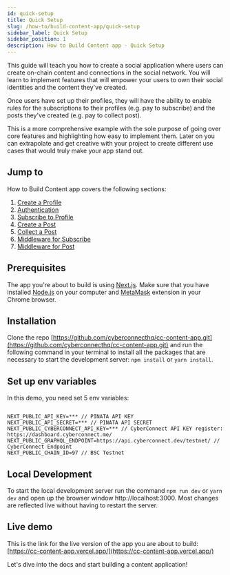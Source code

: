 ```yaml
---
id: quick-setup
title: Quick Setup
slug: /how-to/build-content-app/quick-setup
sidebar_label: Quick Setup
sidebar_position: 1
description: How to Build Content app - Quick Setup
---
```


This guide will teach you how to create a social application where users can create on-chain content and connections in the social network. You will learn to implement features that will empower your users to own their social identities and the content they've created.

Once users have set up their profiles, they will have the ability to enable rules for the subscriptions to their profiles (e.g. pay to subscribe) and the posts they've created (e.g. pay to collect post).

This is a more comprehensive example with the sole purpose of going over core features and highlighting how easy to implement them. Later on you can extrapolate and get creative with your project to create different use cases that would truly make your app stand out.

## Jump to

How to Build Content app covers the following sections:

1. [Create a Profile](/how-to/create-ccProfile/gas-mode)
2. [Authentication](/how-to/build-content-app/authentication)
3. [Subscribe to Profile](/how-to/build-content-app/subscribe-to-profile)
4. [Create a Post](/how-to/build-content-app/create-a-post)
5. [Collect a Post](/how-to/build-content-app/collect-a-post)
6. [Middleware for Subscribe](/how-to/build-content-app/middleware-for-subscribe)
7. [Middleware for Post](/how-to/build-content-app/middleware-for-post)

## Prerequisites

The app you're about to build is using [Next.js](https://nextjs.org/). Make sure that you have installed [Node.js](https://nodejs.org/en/download/) on your computer and [MetaMask](https://metamask.io/) extension in your Chrome browser.

## Installation

Clone the repo [https://github.com/cyberconnecthq/cc-content-app.git](https://github.com/cyberconnecthq/cc-content-app.git) and run the following command in your terminal to install all the packages that are necessary to start the development server: `npm install` or `yarn install`.

## Set up env variables

In this demo, you need set 5 env variables:

```

NEXT_PUBLIC_API_KEY=*** // PINATA API KEY
NEXT_PUBLIC_API_SECRET=*** // PINATA API SECRET
NEXT_PUBLIC_CYBERCONNECT_API_KEY=*** // CyberConnect API KEY register: https://dashboard.cyberconnect.me/
NEXT_PUBLIC_GRAPHQL_ENDPOINT=https://api.cyberconnect.dev/testnet/ // CyberConnect Endpoint
NEXT_PUBLIC_CHAIN_ID=97 // BSC Testnet

```

## Local Development

To start the local development server run the command `npm run dev` or `yarn dev` and open up the browser window http://localhost:3000. Most changes are reflected live without having to restart the server.

## Live demo

This is the link for the live version of the app you are about to build: [https://cc-content-app.vercel.app/](https://cc-content-app.vercel.app/)

Let's dive into the docs and start building a content application!
